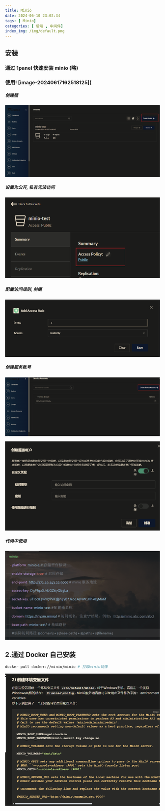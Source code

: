 ```yaml
---
title: Minio
date: 2024‎-‎06-‎10 ‏‎23:02:34
tags: [ Minio]
categories: [ 后端 , 中间件]
index_img: /img/default.png
---
```




## 安装

### 通过 1panel 快速安装 minio (略)

### 使用! [image-20240617162518125](

##### 创建桶

![image-20240611102448868](Minio/image-20240611102448868.png)

##### 设置为公开, 私有无法访问

##### ![image-20240611102707639](Minio/image-20240611102707639.png)

##### 配置访问规则, 前缀

![image-20240611102812724](Minio/image-20240611102812724.png)

##### 创建服务账号

![image-20240611102921408](Minio/image-20240611102921408.png)

![image-20240611102939916](Minio/image-20240611102939916.png)

##### 代码中使用

![image-20240611102958006](Minio/image-20240611102958006.png)

## 2.通过 Docker 自己安装

```sh
docker pull docker://minio/minio # 拉取minio镜像
```

![image-20240612091412567](Minio/image-20240612091412567.png)



